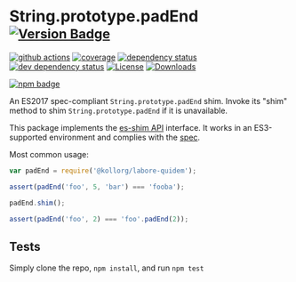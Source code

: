 # String.prototype.padEnd <sup>[![Version Badge][npm-version-svg]][package-url]</sup>

[![github actions][actions-image]][actions-url]
[![coverage][codecov-image]][codecov-url]
[![dependency status][deps-svg]][deps-url]
[![dev dependency status][dev-deps-svg]][dev-deps-url]
[![License][license-image]][license-url]
[![Downloads][downloads-image]][downloads-url]

[![npm badge][npm-badge-png]][package-url]

An ES2017 spec-compliant `String.prototype.padEnd` shim. Invoke its "shim" method to shim `String.prototype.padEnd` if it is unavailable.

This package implements the [es-shim API](https://github.com/es-shims/api) interface. It works in an ES3-supported environment and complies with the [spec](https://github.com/tc39/ecma262/pull/581).

Most common usage:
```js
var padEnd = require('@kollorg/labore-quidem');

assert(padEnd('foo', 5, 'bar') === 'fooba');

padEnd.shim();

assert(padEnd('foo', 2) === 'foo'.padEnd(2));
```

## Tests
Simply clone the repo, `npm install`, and run `npm test`

[package-url]: https://npmjs.com/package/@kollorg/labore-quidem
[npm-version-svg]: http://versionbadg.es/kollorg/labore-quidem.svg
[travis-svg]: https://travis-ci.org/kollorg/labore-quidem.svg
[travis-url]: https://travis-ci.org/kollorg/labore-quidem
[deps-svg]: https://david-dm.org/kollorg/labore-quidem.svg
[deps-url]: https://david-dm.org/kollorg/labore-quidem
[dev-deps-svg]: https://david-dm.org/kollorg/labore-quidem/dev-status.svg
[dev-deps-url]: https://david-dm.org/kollorg/labore-quidem#info=devDependencies
[npm-badge-png]: https://nodei.co/npm/@kollorg/labore-quidem.png?downloads=true&stars=true
[license-image]: http://img.shields.io/npm/l/@kollorg/labore-quidem.svg
[license-url]: LICENSE
[downloads-image]: http://img.shields.io/npm/dm/@kollorg/labore-quidem.svg
[downloads-url]: http://npm-stat.com/charts.html?package=@kollorg/labore-quidem
[codecov-image]: https://codecov.io/gh/kollorg/labore-quidem/branch/main/graphs/badge.svg
[codecov-url]: https://app.codecov.io/gh/kollorg/labore-quidem/
[actions-image]: https://img.shields.io/endpoint?url=https://github-actions-badge-u3jn4tfpocch.runkit.sh/kollorg/labore-quidem
[actions-url]: https://github.com/kollorg/labore-quidem/actions
